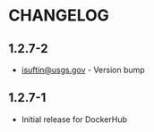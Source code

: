 CHANGELOG
===

1.2.7-2
---

- isuftin@usgs.gov - Version bump


1.2.7-1
---

- Initial release for DockerHub
